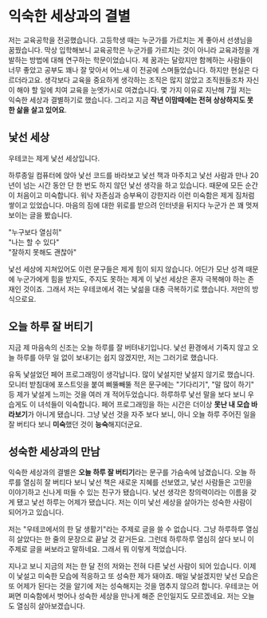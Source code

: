 # 익숙한 세상과의 결별

저는 교육공학을 전공했습니다. 
고등학생 때는 누군가를 가르치는 게 좋아서 선생님을 꿈꿨습니다. 막상 입학해보니 교육공학은 누군가를 가르치는 것이 아니라 교육과정을 개발하는 방법에 대해 연구하는 학문이었습니다.
제 꿈과는 달랐지만 함께하는 사람들이 너무 좋았고 공부도 꽤나 잘 맞아서 어느새 이 전공에 스며들었습니다. 하지만 현실은 다르더라고요. 생각보다 교육을 중요하게 생각하는 조직은 많지 않았고 조직원들조차 자신이 해야 할 일에 치여 교육을 눈엣가시로 여겼습니다. 몇 가지 이유로 지난해 7월 저는 익숙한 세상과 결별하기로 했습니다. 그리고 지금 **작년 이맘때에는 전혀 상상하지도 못한 삶을 살고 있어요**.

## 낯선 세상

우테코는 제게 낯선 세상입니다. 

하루종일 컴퓨터에 앉아 낯선 코드를 바라보고 낯선 책과 마주치고 낯선 사람과 만나 20년이 넘는 시간 동안 단 한 번도 하지 않던 낯선 생각을 하고 있습니다. 때문에 모든 순간이 처음이고 미숙합니다. 
워낙 자존심과 승부욕이 강한지라 이런 미숙함은 제게 짐처럼 쌓이고 있었습니다. 마음의 짐에 대한 위로를 받으려 인터넷을 뒤지다 누군가 쓴 꽤 멋져 보이는 글을 봤습니다. 

"누구보다 열심히"  
"나는 할 수 있다"  
"잘하지 못해도 괜찮아"

낯선 세상에 지쳐있어도 이런 문구들은 제게 힘이 되지 않습니다. 어딘가 모난 성격 때문에 누군가에게 힘을 받지도, 주지도 못하는 제게 이 낯선 세상은 혼자 극복해야 하는 존재인 것이죠. 
그래서 저는 우테코에서 겪는 낯섦을 대충 극복하기로 했습니다. 저만의 방식으로요.

## 오늘 하루 잘 버티기

지금 제 마음속의 신조는 오늘 하루를 잘 버텨내기입니다. 낯선 환경에서 기죽지 않고 오늘 하루를 아무 일 없이 보내기는 쉽지 않겠지만, 저는 그러기로 했습니다. 

유독 낯설었던 페어 프로그래밍이 생각납니다. 많이 낯설지만 낯설지 않기로 했습니다. 모니터 받침대에 포스트잇을 붙여 삐뚤빼뚤 적은 문구에는 "기다리기", "말 많이 하기" 등 제가 낯설게 느끼는 것을 여러 개 적어두었습니다. 하루하루 낯선 말을 보다 보니 우습게도 이 녀석들이 익숙합니다. 페어 프로그래밍을 하는 시간은 더이상 **못난 내 모습 바라보기**가 아니게 됐습니다. 그냥 낯선 것을 자주 보다 보니, 아니 오늘 하루 주어진 일을 잘 버티다 보니 **미숙**했던 것이 **능숙**해지더군요. 

## 성숙한 세상과의 만남

익숙한 세상과의 결별은 **오늘 하루 잘 버티기**라는 문구를 가슴속에 남겼습니다. 오늘 하루를 열심히 잘 버티다 보니 낯선 책은 새로운 지혜를 선보였고, 낯선 사람들은 고민을 이야기하고 신나게 떠들 수 있는 친구가 됐습니다.
낯선 생각은 창의력이라는 이름을 갖게 됐고 낯선 하루는 어제가 됐습니다. 저는 이미 낯선 세상을 살아가는 성숙한 사람이 되어가고 있습니다.

저는 "우테코에서의 한 달 생활기"라는 주제로 글을 쓸 수 없습니다. 그냥 하루하루 열심히 살았다는 한 줄의 문장으로 끝날 것 같거든요. 그런데 하루하루 열심히 살다 보니 이 주제로 글을 써보라고 말하네요. 그래서 뭐 이렇게 적었습니다. 

지나고 보니 지금의 저는 한 달 전의 저와는 전혀 다른 낯선 사람이 되어 있습니다. 이제 이 낯설고 미숙한 모습에 적응하고 또 성숙한 제가 돼야죠. 매일 낯설겠지만 낯선 모습은 또 어제가 된다는 것을 알기에 저는 성숙해지는 것을 멈추지 않으려 합니다. 우테코는 어쩌면 미숙함에서 벗어나 성숙한 세상을 만나게 해준 은인일지도 모르겠네요. 저는 오늘도 열심히 살아보겠습니다.




